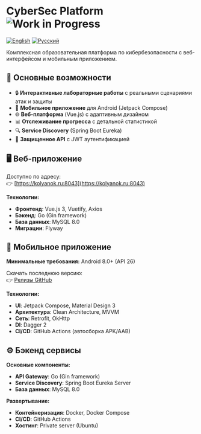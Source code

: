 # CyberSec Platform ![Work in Progress](https://img.shields.io/badge/status-WIP-yellow)
[![English](https://img.shields.io/badge/lang-English-blue)](README.md) [![Русский](https://img.shields.io/badge/lang-Russian-red)](README.ru.md)

Комплексная образовательная платформа по кибербезопасности с веб-интерфейсом и мобильным приложением.

## 🚀 Основные возможности

- 🔒 **Интерактивные лабораторные работы** с реальными сценариями атак и защиты
- 📱 **Мобильное приложение** для Android (Jetpack Compose)
- 🌐 **Веб-платформа** (Vue.js) с адаптивным дизайном
- 📊 **Отслеживание прогресса** с детальной статистикой
- 🔍 **Service Discovery** (Spring Boot Eureka)
- 🔐 **Защищенное API** с JWT аутентификацией

## 🖥️ Веб-приложение

Доступно по адресу:  
👉 [https://kolyanok.ru:8043](https://kolyanok.ru:8043)

**Технологии:**
- **Фронтенд**: Vue.js 3, Vuetify, Axios
- **Бэкенд**: Go (Gin framework)
- **База данных**: MySQL 8.0
- **Миграции**: Flyway

## 📱 Мобильное приложение

**Минимальные требования:** Android 8.0+ (API 26)

Скачать последнюю версию:  
👉 [Релизы GitHub](https://github.com/CyberSecurityLMS/LMS/releases)

**Технологии:**
- **UI**: Jetpack Compose, Material Design 3
- **Архитектура**: Clean Architecture, MVVM
- **Сеть**: Retrofit, OkHttp
- **DI**: Dagger 2
- **CI/CD**: GitHub Actions (автосборка APK/AAB)

## ⚙️ Бэкенд сервисы

**Основные компоненты:**
- **API Gateway**: Go (Gin framework)
- **Service Discovery**: Spring Boot Eureka Server
- **База данных**: MySQL 8.0

**Развертывание:**
- **Контейнеризация**: Docker, Docker Compose
- **CI/CD**: GitHub Actions
- **Хостинг**: Private server (Ubuntu)